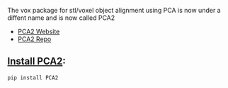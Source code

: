 The vox package for stl/voxel object alignment using PCA is now under a diffent name and is now called PCA2

- [PCA2 Website](https://lukemshepherd.github.io/PCA2/)
- [PCA2 Repo](https://github.com/lukemshepherd/PCA2/tree/master)

## [Install PCA2](https://pypi.org/project/PCA2/):
`pip install PCA2`
